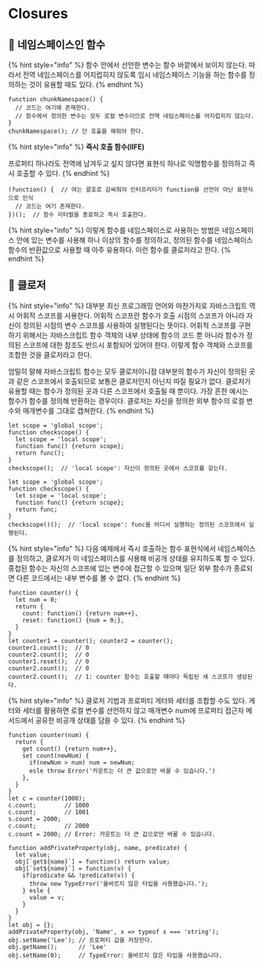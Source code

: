 # Closures

## 🐇 네임스페이스인 함수

{% hint style="info" %}
함수 안에서 선언한 변수는 함수 바깥에서 보이지 않는다. 따라서 전역 네임스페이스를 어지럽히지 않도록 임시 네임스페이스 기능을 하는 함수를 정의하는 것이 유용할 때도 있다.&#x20;
{% endhint %}

```
function chunkNamespace() {
  // 코드는 여기에 존재한다.
  // 함수에서 정의한 변수는 모두 로컬 변수이므로 전역 네임스페이스를 어지럽히지 않는다.
}
chunkNamespace(); // 단 호출을 해줘야 한다.
```

{% hint style="info" %}
**즉시 호출 함수(IIFE)**

프로퍼티 하나라도 전역에 남겨두고 싶지 않다면 표현식 하나로 익명함수를 정의하고 즉시 호출할 수 있다.&#x20;
{% endhint %}

```
(function() {  // 여는 괄호로 감싸줘야 인터프리터가 function을 선언이 아닌 표현식으로 인식
  // 코드는 여기 존재한다.
})();  // 함수 리터럴을 종료하고 즉시 호출한다.
```

{% hint style="info" %}
이렇게 함수를 네임스페이스로 사용하는 방법은 네임스페이스 안에 있는 변수를 사용해 하나 이상의 함수를 정의하고, 정의된 함수를 네임스페이스 함수의 반환값으로 사용할 때 아주 유용하다. 이런 함수를 클로저라고 한다.
{% endhint %}

## 🐇 클로저

{% hint style="info" %}
대부분 최신 프로그래밍 언어와 마찬가지로 자바스크립트 역시 어휘적 스코프를 사용한다. 어휘적 스코프란 함수가 호출 시점의 스코프가 아니라 자신이 정의된 시점의 변수 스코프를 사용하여 실행된다는 뜻이다. 어휘적 스코프를 구현하기 위해서는 자바스크립트 함수 객체의 내부 상태에 함수의 코드 뿐 아니라 함수가 정의된 스코프에 대한 참조도 반드시 포함되어 있어야 한다. 이렇게 함수 객체와 스코프를 조합한 것을 클로저라고 한다.

엄밀히 말해 자바스크립트 함수는 모두 클로저이니잠 대부분의 함수가 자신이 정의된 곳과 같은 스코프에서 호출되므로 보통은 클로저인지 아닌지 따질 필요가 없다. 클로저가 유용할 때는 함수가 정의된 곳과 다른 스코프에서 호출될 때 뿐이다. 가장 흔한 예시는 함수가 함수를 정의해 반환하는 경우이다. 클로저는 자신을 정의한 외부 함수의 로컬 변수와 매개변수를 그대로 캡쳐한다.&#x20;
{% endhint %}

```
let scope = 'global scope';
function checkscope() {
  let scope = 'local scope';
  function func() {return scope};
  return func();
}
checkscope();  // 'local scope': 자신이 정의된 곳에서 스코프를 갖는다.
```

```
let scope = 'global scope';
function checkscope() {
  let scope = 'local scope';
  function func() {return scope};
  return func;
}
checkscope()();  // 'local scope': func을 어디서 실행하는 정의된 스코프에서 실행된다.
```

{% hint style="info" %}
&#x20;다음 예제에서 즉시 호출하는 함수 표현식에서 네임스페이스를 정의하고, 클로저가 이 네임스페이스를 사용해 비공개 상태를 유지하도록 할 수 있다. 중첩된 함수는 자신의 스코프에 있는 변수에 접근할 수 있으며 일단 외부 함수가 종료되면 다른 코드에서는 내부 변수를 볼 수 없다.
{% endhint %}

```
function counter() {
  let num = 0;
  return {
    count: function() {return num++},
    reset: function() {num = 0;},
  }
}
let counter1 = counter(); counter2 = counter();
counter1.count();  // 0
counter2.count();  // 0
counter1.reset();  // 0
counter2.count();  // 0
counter2.count();  // 1: counter 함수는 호출할 때마다 독립된 새 스코프가 생성된다.
```

{% hint style="info" %}
&#x20;클로저 기법과 프로퍼티 게터와 세터를 조합할 수도 있다. 게터와 세터를 활용하면 로컬 변수를 선언하지 않고 매개변수 num에 프로퍼티 접근자 메서드에서 공유한 비공개 상태를 담을 수 있다.
{% endhint %}

```
function counter(num) {
  return {
    get count() {return num++},
    set count(newNum) {
      if(newNum > num) num = newNum;
      esle throw Error('카운트는 더 큰 값으로만 바꿀 수 있습니다.')
    },
  }
}
let c = counter(1000);
c.count;        // 1000
c.count;        // 1001
s.count = 2000;
c.count;        // 2000
c.count = 2000; // Error: 카운트는 더 큰 값으로만 바꿀 수 있습니다.
```



```
function addPrivateProperty(obj, name, predicate) {
  let value;
  obj[`get${name}`] = function() return value;
  obj[`set${name}`] = function(v) {
    if(prodicate && !predicate(v)) {
      throw new TypeError('올바르지 않은 타입을 사용했습니다.');
    } esle {
      value = v;
    }
  }
}
let obj = {};
addPrivateProperty(obj, 'Name', x => typeof x === 'string');
obj.setName('Lee'); // 프로퍼티 값을 저장한다.
obj.getName();      // 'Lee'
obj.setName(0);     // TypeError: 올바르지 않은 타입을 사용했습니다.
```

